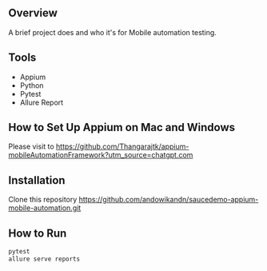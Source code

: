 
## Overview

A brief project does and who it's for Mobile automation testing.

## Tools
- Appium
- Python
- Pytest
- Allure Report

## How to Set Up Appium on Mac and Windows
Please visit to https://github.com/Thangarajtk/appium-mobileAutomationFramework?utm_source=chatgpt.com

## Installation
Clone this repository https://github.com/andowikandn/saucedemo-appium-mobile-automation.git

## How to Run
```bash
pytest
allure serve reports
```